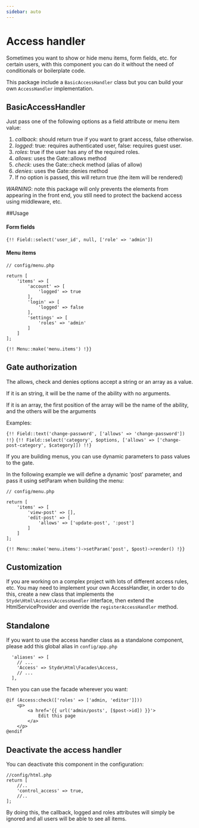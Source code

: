 ```yaml
---
sidebar: auto
---
```

# Access handler

Sometimes you want to show or hide menu items, form fields, etc. for certain users, with this component you can do it without the need of conditionals or boilerplate code.

This package include a `BasicAccessHandler` class but you can build your own `AccessHandler` implementation.

## BasicAccessHandler

Just pass one of the following options as a field attribute or menu item value:

1. *callback*: should return true if you want to grant access, false otherwise.
2. *logged*: true: requires authenticated user, false: requires guest user.
3. *roles*: true if the user has any of the required roles.
4. *allows*: uses the Gate::allows method 
5. *check*: uses the Gate::check method (alias of allow)
6. *denies*: uses the Gate::denies method
7. If no option is passed, this will return true (the item will be rendered)

*WARNING*: note this package will only prevents the elements from appearing in the front end, you still need to protect the backend access using middleware, etc.

##Usage 

#### Form fields

`{!! Field::select('user_id', null, ['role' => 'admin'])`

#### Menu items

```
// config/menu.php

return [
    'items' => [
        'account' => [
            'logged' => true
        ],
        'login' => [
            'logged' => false
        ],
        'settings' => [
            'roles' => 'admin'
        ]
    ]
];
```
     
`{!! Menu::make('menu.items') !}}`

## Gate authorization

The allows, check and denies options accept a string or an array as a value.

If it is an string, it will be the name of the ability with no arguments.

If it is an array, the first position of the array will be the name of the ability, and the others will be the arguments 

Examples:

`{!! Field::text('change-password', ['allows' => 'change-password']) !!}`
`{!! Field::select('category', $options, ['allows' => ['change-post-category', $category]]) !!}`

If you are building menus, you can use dynamic parameters to pass values to the gate.

In the following example we will define a dynamic 'post' parameter, and pass it using setParam when building the menu:

```
// config/menu.php

return [
    'items' => [
        'view-post' => [],
        'edit-post' => [
            'allows' => ['update-post', ':post']
        ]
    ]
];
```
     
`{!! Menu::make('menu.items')->setParam('post', $post)->render() !}}`
     
## Customization

If you are working on a complex project with lots of different access rules, etc. You may need to implement your own AccessHandler, in order to do this, create a new class that implements the `Styde\Html\Access\AccessHandler` interface, then extend the HtmlServiceProvider and override the `registerAccessHandler` method.

## Standalone

If you want to use the access handler class as a standalone component, please add this global alias in `config/app.php`

```
  'aliases' => [
    // ...
    'Access' => Styde\Html\Facades\Access,
    // ...
  ],
```

Then you can use the facade wherever you want:

```
@if (Access:check(['roles' => ['admin, 'editor']]))
    <p>
        <a href='{{ url('admin/posts', [$post->id]) }}'>
            Edit this page
        </a>
    </p>
@endif
```

## Deactivate the access handler

You can deactivate this component in the configuration:

```
//config/html.php
return [
    //..
    'control_access' => true,
    //..
];
```
By doing this, the callback, logged and roles attributes will simply be ignored and all users will be able to see all items. 